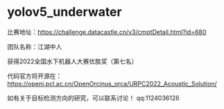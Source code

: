 # yolov5_underwater
比赛地址：https://challenge.datacastle.cn/v3/cmptDetail.html?id=680

团队名称：江湖中人

获得2022全国水下机器人大赛优胜奖（第七名）

代码官方将开源在：https://openi.pcl.ac.cn/OpenOrcinus_orca/URPC2022_Acoustic_Solution/

如有关于目标检测方向的研究，可以联系讨论！
qq:1124036126
